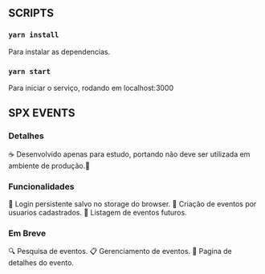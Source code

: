 ## SCRIPTS

### `yarn install`

Para instalar as dependencias.

### `yarn start`

Para iniciar o serviço, rodando em localhost:3000

## SPX EVENTS

### Detalhes

☕ Desenvolvido apenas para estudo, portando não deve ser utilizada em ambiente de produção.📔

### Funcionalidades

🔑 Login persistente salvo no storage do browser.
📑 Criação de eventos por usuarios cadastrados.
📜 Listagem de eventos futuros.

### Em Breve

🔍 Pesquisa de eventos.
📋 Gerenciamento de eventos.
📖 Pagina de detalhes do evento.
